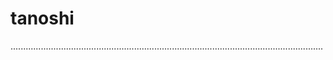 # tanoshi
............................................................................................................................
